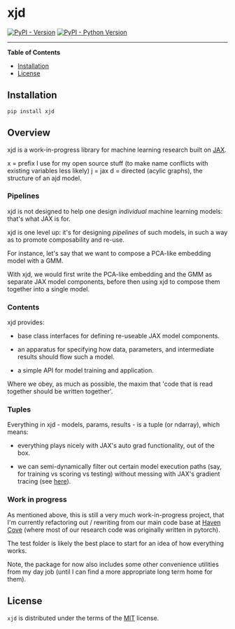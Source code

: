 # xjd

[![PyPI - Version](https://img.shields.io/pypi/v/xjd.svg)](https://pypi.org/project/xjd)
[![PyPI - Python Version](https://img.shields.io/pypi/pyversions/xjd.svg)](https://pypi.org/project/xjd)

-----

**Table of Contents**

- [Installation](#installation)
- [License](#license)

## Installation

```console
pip install xjd
```

## Overview

xjd is a work-in-progress library for machine learning research built on [JAX](https://jax.readthedocs.io/en/latest/index.html).

x = prefix I use for my open source stuff (to make name conflicts with existing variables less likely)
j = jax
d = directed (acylic graphs), the structure of an ajd model.

### Pipelines

xjd is not designed to help one design *individual* machine learning models: that's what JAX is for.

xjd is one level up: it's for designing *pipelines* of such models, in such a way as to promote composability and re-use.

For instance, let's say that we want to compose a PCA-like embedding model with a GMM.

With xjd, we would first write the PCA-like embedding and the GMM as separate JAX model components, before then using xjd to compose them together into a single model.

### Contents

xjd provides:

- base class interfaces for defining re-useable JAX model components.

- an apparatus for specifying how data, parameters, and intermediate results should flow such a model.

- a simple API for model training and application.

Where we obey, as much as possible, the maxim that 'code that is read together should be written together'.

### Tuples

Everything in xjd - models, params, results - is a tuple (or ndarray), which means:

- everything plays nicely with JAX's auto grad functionality, out of the box.

- we can semi-dynamically filter out certain model execution paths (say, for training vs scoring vs testing) without messing with JAX's gradient tracing (see [here](https://jax.readthedocs.io/en/latest/errors.html#jax.errors.UnexpectedTracerError)).

### Work in progress

As mentioned above, this is still a very much work-in-progress project, that I'm currently refactoring out / rewriting from our main code base at [Haven Cove](https://havencove.com/) (where most of our research code was originally written in pytorch).

The test folder is likely the best place to start for an idea of how everything works.

Note, the package for now also includes some other convenience utilities from my day job (until I can find a more appropriate long term home for them).

## License

`xjd` is distributed under the terms of the [MIT](https://spdx.org/licenses/MIT.html) license.
